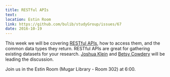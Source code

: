```yaml
---
title: RESTful APIs
text: 
location: Estin Room 
link: https://github.com/bulib/studyGroup/issues/67
date: 2016-10-19
---
```


This week we will be covering [RESTful APIs](https://github.com/bulib/studyGroup/issues/67), how to access them, and the common data types they return. RESTful APIs are great for gathering existing datasets for your research. [Joshua Klein](https://github.com/mobiusklein) and [Betsy Cowdery](https://github.com/bcow) will be leading the discussion. 

Join us in the Estin Room (Mugar Library - Room 302) at 6:00. 